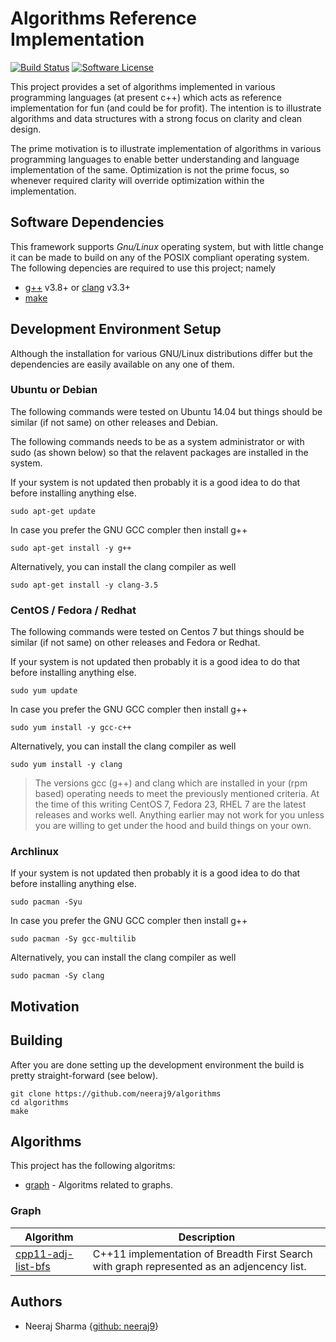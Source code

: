 # Algorithms Reference Implementation

[![Build Status](https://travis-ci.org/neeraj9/algorithms.svg?branch=master)](https://travis-ci.org/neeraj9/algorithms)
[![Software License](https://img.shields.io/badge/license-ISC-blue.svg?style=flat-square)](LICENSE)

This project provides a set of algorithms implemented in various programming
languages (at present c++) which acts as reference implementation for
fun (and could be for profit). The intention is to illustrate algorithms
and data structures with a strong focus on clarity and clean design.

The prime motivation is to illustrate implementation of algorithms in
various programming languages to enable better understanding and
language implementation of the same. Optimization is not the prime focus,
so whenever required clarity will override optimization within the
implementation.

## Software Dependencies

This framework supports *Gnu/Linux* operating system, but with little change
it can be made to build on any of the POSIX compliant operating system. The
following depencies are required to use this project; namely

* [g++](https://gcc.gnu.org/) v3.8+ or [clang](http://clang.llvm.org/) v3.3+
* [make](https://www.gnu.org/software/make/)

## Development Environment Setup

Although the installation for various GNU/Linux distributions differ but
the dependencies are easily available on any one of them.

### Ubuntu or Debian

The following commands were tested on Ubuntu 14.04 but things should be similar
(if not same) on other releases and Debian.

The following commands needs to be as a system administrator or with sudo
(as shown below) so that the relavent packages are installed in the
system.

If your system is not updated then probably it is a good idea to do that
before installing anything else.

    sudo apt-get update

In case you prefer the GNU GCC compler then install g++

    sudo apt-get install -y g++

Alternatively, you can install the clang compiler as well

    sudo apt-get install -y clang-3.5

### CentOS / Fedora / Redhat

The following commands were tested on Centos 7 but things should be similar
(if not same) on other releases and Fedora or Redhat.

If your system is not updated then probably it is a good idea to do that
before installing anything else.

    sudo yum update

In case you prefer the GNU GCC compler then install g++

    sudo yum install -y gcc-c++

Alternatively, you can install the clang compiler as well

    sudo yum install -y clang

> The versions gcc (g++) and clang which are installed in your (rpm based)
> operating needs to meet the previously mentioned criteria. At the time of
> this writing CentOS 7, Fedora 23, RHEL 7 are the latest releases and works
> well. Anything earlier may not work for you unless you are willing to
> get under the hood and build things on your own.

### Archlinux

If your system is not updated then probably it is a good idea to do that
before installing anything else.

    sudo pacman -Syu

In case you prefer the GNU GCC compler then install g++

    sudo pacman -Sy gcc-multilib

Alternatively, you can install the clang compiler as well

    sudo pacman -Sy clang

## Motivation

## Building

After you are done setting up the development environment the build is
pretty straight-forward (see below).

    git clone https://github.com/neeraj9/algorithms
    cd algorithms 
    make

## Algorithms

This project has the following algoritms:

* [graph](graph) - Algoritms related to graphs.

### Graph

<table>
    <thead>
        <tr>
            <th>Algorithm</th>
            <th>Description</th>
        </tr>
    </thead>
    <tbody>
        <tr>
            <td><a href="graph/cpp11/adj_list_bfs.cpp">cpp11-adj-list-bfs</a></td>
            <td>C++11 implementation of Breadth First Search with graph represented as an adjencency list.</td>
        </tr>
    </tbody>
</table>

## Authors

* Neeraj Sharma {[github: neeraj9](https://github.com/neeraj9)}

